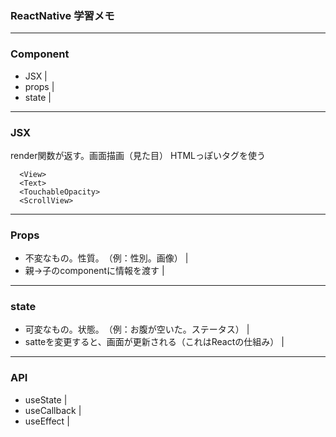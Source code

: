 ### ReactNative 学習メモ
---
### Component
  - JSX    |   
  - props    |   
  - state    |   
---
### JSX
render関数が返す。画面描画（見た目）
HTMLっぽいタグを使う
```
  <View>
  <Text>
  <TouchableOpacity>
  <ScrollView>
```
---
### Props
  - 不変なもの。性質。　（例：性別。画像）    |   
  - 親→子のcomponentに情報を渡す    |   
    
---
### state
  - 可変なもの。状態。　（例：お腹が空いた。ステータス）    |   
  - satteを変更すると、画面が更新される（これはReactの仕組み）  |   
---
### API
  - useState  |   
  - useCallback  |   
  - useEffect  |   
